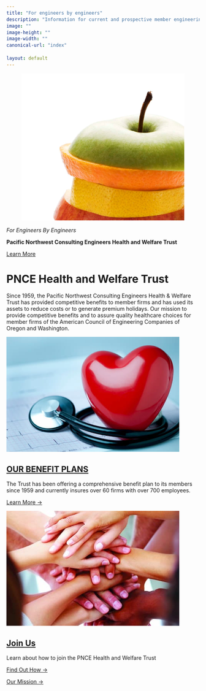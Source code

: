 ```yaml
---
title: "For engineers by engineers"
description: "Information for current and prospective member engineering firms in the Pacific Northwest states of Oregon and Washington in the PNCE health and welfare trust"
image: ""
image-height: ""
image-width: ""
canonical-url: "index"

layout: default
---
```


<div class="banner banner-lg">
    <div class="color-overlay"></div>
    <figure id="thumbnail">
      <img src="/assets/images/pnce_fruit_image.jpg" 
        data-image-dimensions="1135x1030"
        data-image-focal-point="0.97,0.54" 
        alt="pnce_fruit_image.jpg" />
    </figure>
    <div class="description">
      <p><em>For Engineers By Engineers</em></p>
      <p><strong>Pacific Northwest Consulting Engineers Health and Welfare Trust</strong></p>
      <p><a href="/benefits/at-a-glance">Learn More</a></p>
    </div>
  </div>

  <div class="container main-body">
    <div class="row">
      <div class="col-12">
        <h1 class="center">
          PNCE Health and Welfare Trust
        </h1>
        <p class="center">
          Since 1959, the Pacific Northwest Consulting Engineers Health &amp; Welfare Trust has provided competitive
          benefits to member firms and has used its assets to
          reduce costs or to generate premium holidays. Our
          mission to provide competitive benefits and to assure quality
          healthcare choices for member firms of the American
          Council of Engineering Companies of Oregon and
          Washington.
        </p>
      </div>
    </div>
    <div class="row">
      <div class="col-6 center">
        <a href="/benefits/at-a-glance">
          <div>
            <img 
                class="thumb-image" 
                src="/assets/images/PlasticHeartWithStethoscop451x300.jpg"
                data-src="/assets/images/PlasticHeartWithStethoscop451x300.jpg" 
                data-image-dimensions="500x300"
                data-image-focal-point="0.5,0.5" 
                alt="" />
          </div>
        </a>
        <h2 class="center">
          <a href="/benefits/at-a-glance">OUR BENEFIT PLANS</a>
        </h2>
        <p class="center">
          The Trust has been offering a comprehensive benefit
          plan to its members since 1959 and currently insures
          over 60 firms with over 700 employees.
        </p>
        <p class="center">
          <a href="/benefits/at-a-glance">Learn More →</a>
        </p>
      </div>
      <div class="col-6 center">
        <a href="/benefits/join">
          <div>
            <img 
                class="thumb-image" 
                src="/assets/images/hands-stacked451x300.jpg"
                data-src="/assets/images/hands-stacked451x300.jpg" 
                data-image-dimensions="500x300"
                data-image-focal-point="0.5,0.5" 
                alt="" />
          </div>
        </a>
        <h2 class="center">
          <a href="/join">Join Us</a>
        </h2>
        <p class="center">
          Learn about how to join the PNCE Health and Welfare
          Trust
        </p>
        <p class="center">
          <a href="/join">Find Out How →</a>
        </p>
      </div>
    </div>
      <div class="row">
        <div class="col-12 center">
          <p class="center">
            <a href="https://flimp.live/PNCE-2022-Our-Mission" data-type="iframe" class="lightbox">Our Mission →</a>
          </p>
        </div>
      </div>
    </div>
  <script src="/assets/javascript/tobii.min.js"></script>
  <script type="text/javascript">
    const tobii = new Tobii()
  </script>
